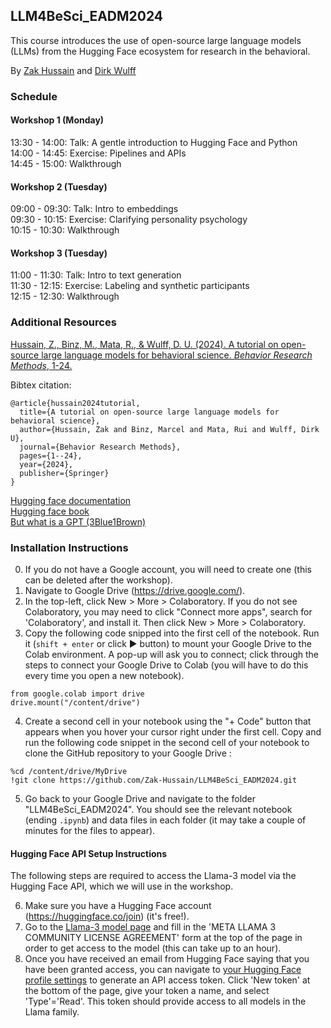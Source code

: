 ## LLM4BeSci_EADM2024

This course introduces the use of open-source large language models (LLMs) from the Hugging Face ecosystem for research in the behavioral.

By [Zak Hussain](https://zak-hussain.github.io/) and [Dirk Wulff](https://www.mpib-berlin.mpg.de/person/93374/2549)

### Schedule

#### Workshop 1 (Monday)

13:30 - 14:00: Talk: A gentle introduction to Hugging Face and Python<br>
14:00 - 14:45: Exercise:  Pipelines and APIs<br>
14:45 - 15:00: Walkthrough<br>

#### Workshop 2 (Tuesday)

09:00 - 09:30: Talk: Intro to embeddings<br>
09:30 - 10:15: Exercise: Clarifying personality psychology<br>
10:15 - 10:30: Walkthrough<br>

#### Workshop 3 (Tuesday)

11:00 - 11:30: Talk: Intro to text generation<br>
11:30 - 12:15: Exercise: Labeling and synthetic participants<br>
12:15 - 12:30: Walkthrough<br>

### Additional Resources

<a href="https://doi.org/10.3758/s13428-024-02455-8">Hussain, Z., Binz, M., Mata, R., & Wulff, D. U. (2024). A tutorial on open-source large language models for behavioral science. *Behavior Research Methods*, 1-24.
</a>

Bibtex citation:

```
@article{hussain2024tutorial,
  title={A tutorial on open-source large language models for behavioral science},
  author={Hussain, Zak and Binz, Marcel and Mata, Rui and Wulff, Dirk U},
  journal={Behavior Research Methods},
  pages={1--24},
  year={2024},
  publisher={Springer}
}
```

[Hugging face documentation](https://huggingface.co/docs)<br>
[Hugging face book](https://transformersbook.com/)<br>
[But what is a GPT (3Blue1Brown)](https://www.youtube.com/watch?v=wjZofJX0v4M&list=PLZHQObOWTQDNU6R1_67000Dx_ZCJB-3pi&index=5)<br>

### Installation Instructions
0. If you do not have a Google account, you will need to create one (this can be deleted after the workshop).
1. Navigate to Google Drive (https://drive.google.com/).
2. In the top-left, click New > More > Colaboratory. If you do not see Colaboratory, you may need to click "Connect more apps", 
search for 'Colaboratory', and install it. Then click New > More > Colaboratory.
3. Copy the following code snipped into the first cell of the notebook. Run it (```shift + enter``` or click &#9658; button) to mount your Google Drive to the Colab environment.
A pop-up will ask you to connect; click through the steps to connect your Google Drive to Colab (you will have to do this
every time you open a new notebook).
```
from google.colab import drive
drive.mount("/content/drive")
```
4. Create a second cell in your notebook using the "+ Code" button that appears when you hover your cursor right under the first cell. Copy and run the following code snippet in the second cell of your notebook to clone the GitHub repository to your Google Drive :
```
%cd /content/drive/MyDrive
!git clone https://github.com/Zak-Hussain/LLM4BeSci_EADM2024.git
```
5. Go back to your Google Drive and navigate to the folder "LLM4BeSci_EADM2024". You should see the relevant notebook (ending `.ipynb`) and data files in each folder (it may take  a couple of minutes for the files to appear).

#### Hugging Face API Setup Instructions
The following steps are required to access the Llama-3 model via the Hugging Face API, which we will use in the workshop.

6. Make sure you have a Hugging Face account (https://huggingface.co/join) (it's free!). 
7. Go to the [Llama-3 model page](https://huggingface.co/meta-llama/Meta-Llama-3-8B-Instruct) and fill in the 'META LLAMA 3 COMMUNITY LICENSE AGREEMENT' form at the top of the page in order to get access to the model (this can take up to an hour). 
8. Once you have received an email from Hugging Face saying that you have been granted access, you can navigate to [your Hugging Face profile settings](https://huggingface.co/settings/tokens) to generate an API access token. Click 'New token' at the bottom of the page, give your token a name, and select  'Type'='Read'. This token should provide access to all models in the Llama family. 
